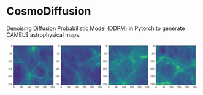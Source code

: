 # CosmoDiffusion

Denoising Diffusion Probabilistic Model (DDPM) in Pytorch to generate CAMELS astrophysical maps.

<img src="camels_diffusion.png" width="500">
